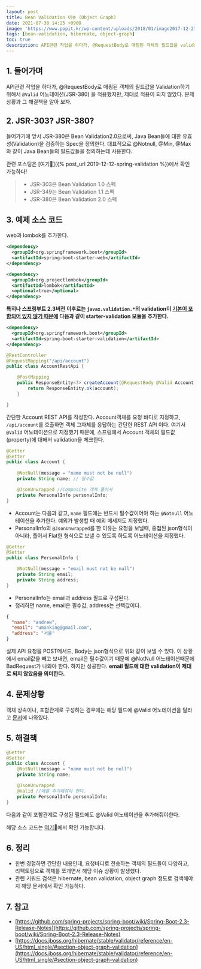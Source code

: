 ```yaml
---
layout: post
title: Bean Validation 이슈 (Object Graph)
date: 2021-07-30 14:25 +0900
image: 'https://www.popit.kr/wp-content/uploads/2018/01/image2017-12-21_10-5-23.png'
tags: [bean-validation, hibernate, object-graph]
toc: true
description: API관련 작업을 하다가, @RequestBody로 매핑된 객체의 필드값을 validaiton하기 위해서 @Valid 어노테이션(JSR-303) 을 적용했지만, 제대로 적용이 되지 않았다. 이에 대한 해결책을 알아보자. 
---
```

## 1. 들어가며

API관련 작업을 하다가, @RequestBody로 매핑된 객체의 필드값을 Validation하기 위해서 `@Valid` 어노테이션(JSR-380) 을 적용했지만, 제대로 적용이 되지 않았다. 문제상황과 그 해결책을 알아 보자. 



## 2. JSR-303? JSR-380? 

들어가기에 앞서 JSR-380은 Bean Validation2.0으로써, Java Bean들에 대한 유효성(Validation)을 검증하는 Spec을 정의한다. 대표적으로 @Notnull, @Min, @Max와 같이 Java Bean들의 필드값들을 정의하는데 사용한다. 

관련 포스팅은 [여기🔗]({% post_url 2019-12-12-spring-validation %})에서 확인 가능하다!

> - JSR-303은 Bean Validation 1.0 스펙
> - JSR-349는 Bean Validation 1.1 스펙 
> - JSR-380은 Bean Validation 2.0 스펙

## 3. 예제 소스 코드 

web과 lombok를 추가한다.

```xml
<dependency>
  <groupId>org.springframework.boot</groupId>
  <artifactId>spring-boot-starter-web</artifactId>
</dependency>

<dependency>
  <groupId>org.projectlombok</groupId>
  <artifactId>lombok</artifactId>
  <optional>true</optional>
</dependency>
```

**특히나 스프링부트 2.3버전 이후로는 `javax.validation.*`의 validation이 [기본이 포함되어 있지 않기 때문에](https://github.com/spring-projects/spring-boot/wiki/Spring-Boot-2.3-Release-Notes) 다음과 같이 starter-validation 모듈을 추가한다.**

```xml
<dependency>
  <groupId>org.springframework.boot</groupId>
  <artifactId>spring-boot-starter-validation</artifactId>
</dependency>
```



```java
@RestController
@RequestMapping("/api/account")
public class AccountRestApi {

    @PostMapping
    public ResponseEntity<?> createAccount(@RequestBody @Valid Account account) {
        return ResponseEntity.ok(account);
    }

}
```
간단한 Account REST API를 작성한다. 
Account객체를 요청 바디로 지정하고, `/api/account`를 호출하면 객체 그자체를 응답하는 간단한 REST API 이다. 
여기서 `@Valid` 어노테이션으로 지정했기 때문에, 스프링에서 Account 객체의 필드값(property)에 대해서 validation을 체크한다.

```java
@Getter
@Setter
public class Account {
  
    @NotNull(message = "name must not be null")
    private String name; // 필수값

    @JsonUnwrapped //Composite 객체 풀어서
    private PersonalInfo personalInfo;
}
```
- Account는 다음과 같고, `name` 필드에는 반드시 필수값이어야 하는 `@Notnull` 어노테이션을 추가한다. 예외가 발생할 때 예외 메세지도 지정했다. 
- PersonalInfo의 `@JsonUnwrapped`를 한 이유는 요청을 보낼때, 중첩된 json형식이 아니라, 풀어서 Flat한 형식으로 보낼 수 있도록 하도록 어노테이션을 지정했다. 

```java
@Getter
@Setter
public class PersonalInfo {

    @NotNull(message = "email must not be null")
    private String email;
    private String address;
}
```
- PersonalInfo는 email과 address 필드로 구성된다. 
- 정리하면 name, email은 필수값, address는 선택값이다.

```json
{
  "name": "andrew", 
  "email": "umanking@gmail.com", 
  "address": "서울" 
}
```
실제 API 요청을 POST메서드, Body는 json형식으로 위와 같이 보낼 수 있다. 
이 상황에서 email값을 빼고 보내면, email은 필수값이기 때문에 @NotNull 어노테이션때문에 BadRequest가 나와야 한다. 
하지만 성공한다. **email 필드에 대한 validation이 제대로 되지 않았음을 의미한다.**


## 4. 문제상황

객체 상속이나, 포함관계로 구성하는 경우에는 해당 필드에 @Valid 어노테이션을 달라고 [문서](https://docs.jboss.org/hibernate/stable/validator/reference/en-US/html_single/#section-object-graph-validation)에 나와있다. 



## 5. 해결책

```java
@Getter
@Setter
public class Account {
    @NotNull(message = "name must not be null")
    private String name;

    @JsonUnwrapped
  	@Valid //얘를 추가해줘야 한다.
    private PersonalInfo personalInfo;
}
```

다음과 같이 포함관계로 구성된 필드에도 @Valid 어노테이션을 추가해줘야한다. 


해당 소스 코드는 [여기🔗](https://github.com/umanking/bean-validation-issue)에서 확인 가능합니다.

## 6. 정리

- 한번 경험하면 간단한 내용인데, 요청바디로 전송하는 객체의 필드들이 다양하고, 리팩토링으로 객체를 쪼개면서 해당 이슈 상황이 발생했다. 
- 관련 키워드 검색은 hibernate, bean validation, object graph 정도로 검색해야지 해당 문서에서 확인 가능하다.



## 7. 참고

- [https://github.com/spring-projects/spring-boot/wiki/Spring-Boot-2.3-Release-Notes](https://github.com/spring-projects/spring-boot/wiki/Spring-Boot-2.3-Release-Notes)
- [https://docs.jboss.org/hibernate/stable/validator/reference/en-US/html_single/#section-object-graph-validation](https://docs.jboss.org/hibernate/stable/validator/reference/en-US/html_single/#section-object-graph-validation)

